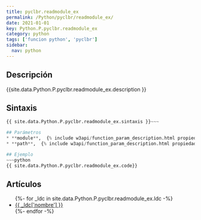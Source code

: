 ```yaml
---
title: pyclbr.readmodule_ex
permalink: /Python/pyclbr/readmodule_ex/
date: 2021-01-01
key: Python.P.pyclbr.readmodule_ex
category: python
tags: ['funcion python', 'pyclbr']
sidebar: 
  nav: python
---
```


## Descripción
{{site.data.Python.P.pyclbr.readmodule_ex.description }}

## Sintaxis
~~~python
{{ site.data.Python.P.pyclbr.readmodule_ex.sintaxis }}~~~

## Parámetros
* **module**,  {% include w3api/function_param_description.html propiedad=site.data.Python.P.pyclbr.readmodule_ex valor="module" %}
* **path**,  {% include w3api/function_param_description.html propiedad=site.data.Python.P.pyclbr.readmodule_ex valor="path" %}

## Ejemplo
~~~python
{{ site.data.Python.P.pyclbr.readmodule_ex.code}}
~~~

## Artículos
<ul>
{%- for _ldc in site.data.Python.P.pyclbr.readmodule_ex.ldc -%}
   <li>
       <a href="{{_ldc['url'] }}">{{ _ldc['nombre'] }}</a>
   </li>
{%- endfor -%}
</ul>
